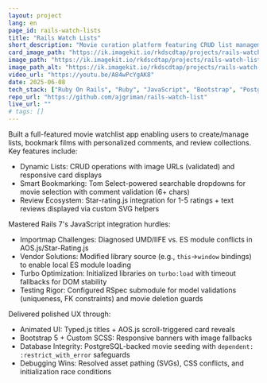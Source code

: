 ```yaml
---
layout: project
lang: en
page_id: rails-watch-lists
title: "Rails Watch Lists"
short_description: "Movie curation platform featuring CRUD list management, Tom Select movie search, bookmark comments, and star-rating.js reviews. Enhanced UX with Typed.js animations, AOS.js scroll reveals, and Bootstrap 5 responsive cards. Built at Le Wagon bootcamp."
card_image_path: "https://ik.imagekit.io/rkdscdtap/projects/rails-watch-list1.gif?updatedAt=1749384953788"
image_path: "https://ik.imagekit.io/rkdscdtap/projects/rails-watch-list2.png?updatedAt=1749384855468"
image_path_alt: "https://ik.imagekit.io/rkdscdtap/projects/rails-watch-list3.png?updatedAt=1749384880152"
video_url: "https://youtu.be/A84wPcYgAK8"
date: 2025-06-08
tech_stack: ["Ruby On Rails", "Ruby", "JavaScript", "Bootstrap", "PostgreSQL"]
repo_url: "https://github.com/ajgriman/rails-watch-list"
live_url: ""
# tags: []
---
```


Built a full-featured movie watchlist app enabling users to create/manage lists, bookmark films with personalized comments, and review collections. Key features include:  
- Dynamic Lists: CRUD operations with image URLs (validated) and responsive card displays  
- Smart Bookmarking: Tom Select-powered searchable dropdowns for movie selection with comment validation (6+ chars)  
- Review Ecosystem: Star-rating.js integration for 1-5 ratings + text reviews displayed via custom SVG helpers  

Mastered Rails 7's JavaScript integration hurdles:  
- Importmap Challenges: Diagnosed UMD/IIFE vs. ES module conflicts in AOS.js/Star-Rating.js  
- Vendor Solutions: Modified library source (e.g., `this`→`window` bindings) to enable local ES module loading  
- Turbo Optimization: Initialized libraries on `turbo:load` with timeout fallbacks for DOM stability  
- Testing Rigor: Configured RSpec submodule for model validations (uniqueness, FK constraints) and movie deletion guards  

Delivered polished UX through:  
- Animated UI: Typed.js titles + AOS.js scroll-triggered card reveals  
- Bootstrap 5 + Custom SCSS: Responsive banners with image fallbacks  
- Database Integrity: PostgreSQL-backed movie seeding with `dependent: :restrict_with_error` safeguards  
- Debugging Wins: Resolved asset pathing (SVGs), CSS conflicts, and initialization race conditions  
